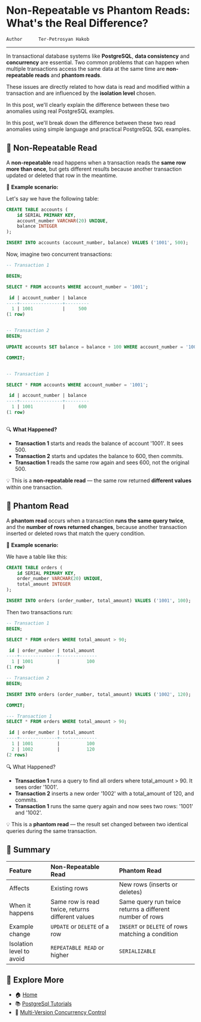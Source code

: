 # Non-Repeatable vs Phantom Reads: What's the Real Difference?

```info
Author      Ter-Petrosyan Hakob
```

---

In transactional database systems like **PostgreSQL**, **data consistency** and **concurrency** are essential. Two common problems that can happen when multiple transactions access the same data at the same time are **non-repeatable reads** and **phantom reads**.

These issues are directly related to how data is read and modified within a transaction and are influenced by the **isolation level** chosen.

In this post, we'll clearly explain the difference between these two anomalies using real PostgreSQL examples.

In this post, we'll break down the difference between these two read anomalies using simple language and practical PostgreSQL SQL examples.

## 🔁 Non-Repeatable Read

A **non-repeatable** read happens when a transaction reads the **same row more than once**, but gets different results because another transaction updated or deleted that row in the meantime.

🧪 **Example scenario:**

Let's say we have the following table:

```sql
CREATE TABLE accounts (
    id SERIAL PRIMARY KEY,
    account_number VARCHAR(20) UNIQUE,
    balance INTEGER
);

INSERT INTO accounts (account_number, balance) VALUES ('1001', 500);

```

Now, imagine two concurrent transactions:

```sql
-- Transaction 1

BEGIN;

SELECT * FROM accounts WHERE account_number = '1001';

 id | account_number | balance 
----+----------------+---------
  1 | 1001           |     500
(1 row)

```

```sql

-- Transaction 2
BEGIN;

UPDATE accounts SET balance = balance + 100 WHERE account_number = '1001';

COMMIT;

```

```sql

-- Transaction 1

SELECT * FROM accounts WHERE account_number = '1001';

 id | account_number | balance 
----+----------------+---------
  1 | 1001           |     600
(1 row)



```

🔍 **What Happened?**
- **Transaction 1** starts and reads the balance of account '1001'. It sees 500.
- **Transaction 2** starts and updates the balance to 600, then commits.
- **Transaction 1** reads the same row again and sees 600, not the original 500.

💡 This is a **non-repeatable read** — the same row returned **different values** within one transaction.

## 👻 Phantom Read

A **phantom read** occurs when a transaction **runs the same query twice**, and the **number of rows returned changes**, 
because another transaction inserted or deleted rows that match the query condition.

🧪 **Example scenario:**

We have a table like this:

```sql
CREATE TABLE orders (
    id SERIAL PRIMARY KEY,
    order_number VARCHAR(20) UNIQUE,
    total_amount INTEGER
);

INSERT INTO orders (order_number, total_amount) VALUES ('1001', 100);
```

Then two transactions run:

```sql
-- Transaction 1
BEGIN;

SELECT * FROM orders WHERE total_amount > 90;

 id | order_number | total_amount 
----+--------------+--------------
  1 | 1001         |          100
(1 row)

```

```sql
-- Transaction 2
BEGIN;

INSERT INTO orders (order_number, total_amount) VALUES ('1002', 120);

COMMIT;
```

```sql
--- Transaction 1
SELECT * FROM orders WHERE total_amount > 90;

 id | order_number | total_amount 
----+--------------+--------------
  1 | 1001         |          100
  2 | 1002         |          120
(2 rows)

```

🔍 What Happened?
- **Transaction 1** runs a query to find all orders where total_amount > 90. It sees order '1001'.
- **Transaction 2** inserts a new order '1002' with a total_amount of 120, and commits.
- **Transaction 1** runs the same query again and now sees two rows: '1001' and '1002'.

💡 This is a **phantom read** — the result set changed between two identical queries during the same transaction.

## 🧾 Summary

|Feature                    |Non-Repeatable Read                                |Phantom Read                                               |
|:--------------------------|:--------------------------------------------------|:----------------------------------------------------------|
|Affects                    |Existing rows                                      |New rows (inserts or deletes)                              |
|When it happens            |Same row is read twice, returns different values   |Same query run twice returns a different number of rows    |
|Example change	            |`UPDATE` or `DELETE` of a row	                    |`INSERT` or `DELETE` of rows matching a condition          |
|Isolation level to avoid   |`REPEATABLE READ` or higher                        |`SERIALIZABLE`                                               |


## 📌 Explore More

- 🏠 [Home](./../../README.md)
- 📚 [PostgreSql Tutorials](./../tutorials.md)
- 🔄 [Multi-Version Concurrency Control](./3_Multi_Version_Concurrency_Control.md)


